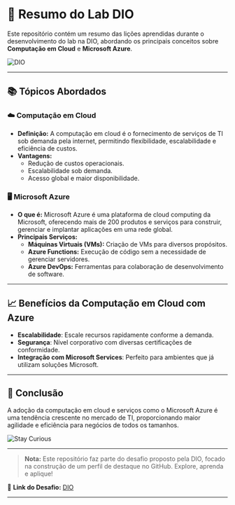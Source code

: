 # 🚀 Resumo do Lab DIO

Este repositório contém um resumo das lições aprendidas durante o desenvolvimento do lab na DIO, abordando os principais conceitos sobre **Computação em Cloud** e **Microsoft Azure**.

![DIO](https://img.shields.io/badge/DIO-Desafio-orange?style=flat-square&logo=hack-the-box)

---

## 📚 Tópicos Abordados

### ☁️ Computação em Cloud
- **Definição:** A computação em cloud é o fornecimento de serviços de TI sob demanda pela internet, permitindo flexibilidade, escalabilidade e eficiência de custos.
- **Vantagens:**
  - Redução de custos operacionais.
  - Escalabilidade sob demanda.
  - Acesso global e maior disponibilidade.

### 🖥️ Microsoft Azure
- **O que é:** Microsoft Azure é uma plataforma de cloud computing da Microsoft, oferecendo mais de 200 produtos e serviços para construir, gerenciar e implantar aplicações em uma rede global.
- **Principais Serviços:**
  - **Máquinas Virtuais (VMs):** Criação de VMs para diversos propósitos.
  - **Azure Functions:** Execução de código sem a necessidade de gerenciar servidores.
  - **Azure DevOps:** Ferramentas para colaboração de desenvolvimento de software.
  
---

## 📈 Benefícios da Computação em Cloud com Azure
- **Escalabilidade**: Escale recursos rapidamente conforme a demanda.
- **Segurança**: Nível corporativo com diversas certificações de conformidade.
- **Integração com Microsoft Services**: Perfeito para ambientes que já utilizam soluções Microsoft.

---

## 📝 Conclusão
A adoção da computação em cloud e serviços como o Microsoft Azure é uma tendência crescente no mercado de TI, proporcionando maior agilidade e eficiência para negócios de todos os tamanhos.

![Stay Curious](https://img.shields.io/badge/Keep_Learning!-green?style=flat-square&logo=leanpub)

---

> **Nota:** Este repositório faz parte do desafio proposto pela DIO, focado na construção de um perfil de destaque no GitHub. Explore, aprenda e aplique!

📌 **Link do Desafio:** [DIO](https://www.dio.me/)

---
